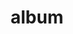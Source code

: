 ---
layout: album
resource: instagram
title: "album"
description: "masonry"
active: gallery
header-img: "img/gallery-bg.jpg"
album-title: "my 9th album"
images:
  - image_path: trangg.phaam/3/20211006_192850_244424899_472271520511844_5050855284348122799_n.jpg
  - image_path: trangg.phaam/3/20211006_192850_244452657_582866359823228_4602395431089254875_n.jpg
  - image_path: trangg.phaam/3/20211006_192850_244508363_273116294676473_5247061466685424357_n.jpg
  - image_path: trangg.phaam/3/20211006_192850_244511602_3143179959246573_7765534125464938437_n.jpg
  - image_path: trangg.phaam/3/20211025_195819_248583591_121419123643278_6050479563714404399_n.jpg
  - image_path: trangg.phaam/3/20220205_201529_273131613_226931222988844_3157507674081959249_n.jpg
---